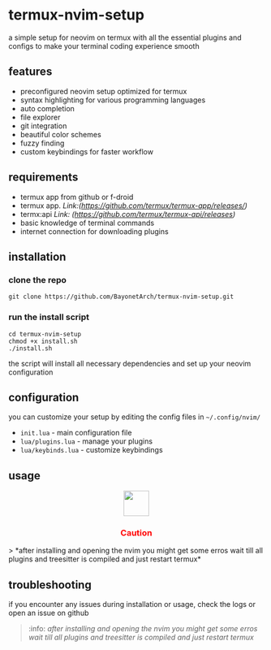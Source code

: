 # termux-nvim-setup

a simple setup for neovim on termux with all the essential plugins and configs to make your terminal coding experience smooth

## features

- preconfigured neovim setup optimized for termux
- syntax highlighting for various programming languages
- auto completion
- file explorer
- git integration
- beautiful color schemes
- fuzzy finding
- custom keybindings for faster workflow

## requirements
- termux app from github or f-droid
- termux app.
*Link:(https://github.com/termux/termux-app/releases/)*  
- termx:api 
*Link: (https://github.com/termux/termux-api/releases)*
- basic knowledge of terminal commands
- internet connection for downloading plugins

## installation

### clone the repo

```
git clone https://github.com/BayonetArch/termux-nvim-setup.git
```

### run the install script

```
cd termux-nvim-setup
chmod +x install.sh
./install.sh
```

the script will install all necessary dependencies and set up your neovim configuration

## configuration

you can customize your setup by editing the config files in `~/.config/nvim/`

- `init.lua` - main configuration file
- `lua/plugins.lua` - manage your plugins
- `lua/keybinds.lua` - customize keybindings

## usage

<p align="center">
  <img src="https://raw.githubusercontent.com/LinuxDroidMaster/Termux-Desktops/main/Documentation/assets/warning.gif" height="50">
</p>
<h3 align="center"><span style="color:red">Caution</span></h3>
> *after installing and opening the nvim you might get some erros wait till all plugins and treesitter is compiled and just restart termux*

 


## troubleshooting

if you encounter any issues during installation or usage, check the logs or open an issue on github

>:info:  *after installing and opening the nvim you might get some erros wait till all plugins and treesitter is compiled and just restart termux*


